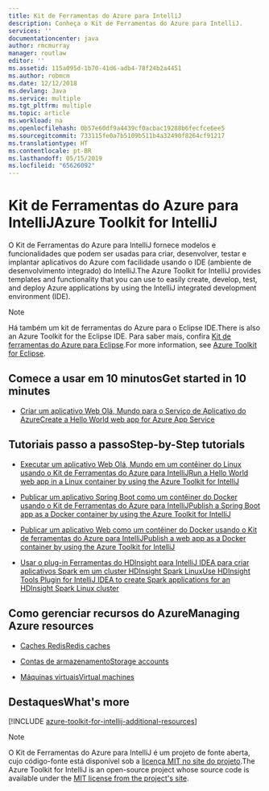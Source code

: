 ```yaml
---
title: Kit de Ferramentas do Azure para IntelliJ
description: Conheça o Kit de Ferramentas do Azure para IntelliJ.
services: ''
documentationcenter: java
author: rmcmurray
manager: routlaw
editor: ''
ms.assetid: 115a095d-1b70-41d6-adb4-78f24b2a4451
ms.author: robmcm
ms.date: 12/12/2018
ms.devlang: Java
ms.service: multiple
ms.tgt_pltfrm: multiple
ms.topic: article
ms.workload: na
ms.openlocfilehash: 0b57e60df9a4439cf0acbac19288b6fecfce6ee5
ms.sourcegitcommit: 733115fe0a7b5109b511b4a32490f8264cf91217
ms.translationtype: HT
ms.contentlocale: pt-BR
ms.lasthandoff: 05/15/2019
ms.locfileid: "65626092"
---
```

# <a name="azure-toolkit-for-intellij"></a><span data-ttu-id="007de-103">Kit de Ferramentas do Azure para IntelliJ</span><span class="sxs-lookup"><span data-stu-id="007de-103">Azure Toolkit for IntelliJ</span></span>

<span data-ttu-id="007de-104">O Kit de Ferramentas do Azure para IntelliJ fornece modelos e funcionalidades que podem ser usadas para criar, desenvolver, testar e implantar aplicativos do Azure com facilidade usando o IDE (ambiente de desenvolvimento integrado) do IntelliJ.</span><span class="sxs-lookup"><span data-stu-id="007de-104">The Azure Toolkit for IntelliJ provides templates and functionality that you can use to easily create, develop, test, and deploy Azure applications by using the IntelliJ integrated development environment (IDE).</span></span>

> [!NOTE]
> 
> <span data-ttu-id="007de-105">Há também um kit de ferramentas do Azure para o Eclipse IDE.</span><span class="sxs-lookup"><span data-stu-id="007de-105">There is also an Azure Toolkit for the Eclipse IDE.</span></span> <span data-ttu-id="007de-106">Para saber mais, confira [Kit de ferramentas do Azure para Eclipse](../eclipse/azure-toolkit-for-eclipse.md).</span><span class="sxs-lookup"><span data-stu-id="007de-106">For more information, see [Azure Toolkit for Eclipse](../eclipse/azure-toolkit-for-eclipse.md).</span></span>
> 

## <a name="get-started-in-10-minutes"></a><span data-ttu-id="007de-107">Comece a usar em 10 minutos</span><span class="sxs-lookup"><span data-stu-id="007de-107">Get started in 10 minutes</span></span>

* [<span data-ttu-id="007de-108">Criar um aplicativo Web Olá, Mundo para o Serviço de Aplicativo do Azure</span><span class="sxs-lookup"><span data-stu-id="007de-108">Create a Hello World web app for Azure App Service</span></span>](azure-toolkit-for-intellij-create-hello-world-web-app.md)

## <a name="step-by-step-tutorials"></a><span data-ttu-id="007de-109">Tutoriais passo a passo</span><span class="sxs-lookup"><span data-stu-id="007de-109">Step-by-Step tutorials</span></span>

* [<span data-ttu-id="007de-110">Executar um aplicativo Web Olá, Mundo em um contêiner do Linux usando o Kit de Ferramentas do Azure para IntelliJ</span><span class="sxs-lookup"><span data-stu-id="007de-110">Run a Hello World web app in a Linux container by using the Azure Toolkit for IntelliJ</span></span>](azure-toolkit-for-intellij-hello-world-web-app-linux.md)

* [<span data-ttu-id="007de-111">Publicar um aplicativo Spring Boot como um contêiner do Docker usando o Kit de Ferramentas do Azure para IntelliJ</span><span class="sxs-lookup"><span data-stu-id="007de-111">Publish a Spring Boot app as a Docker container by using the Azure Toolkit for IntelliJ</span></span>](azure-toolkit-for-intellij-publish-spring-boot-docker-app.md)

* [<span data-ttu-id="007de-112">Publicar um aplicativo Web como um contêiner do Docker usando o Kit de ferramentas do Azure para IntelliJ</span><span class="sxs-lookup"><span data-stu-id="007de-112">Publish a web app as a Docker container by using the Azure Toolkit for IntelliJ</span></span>](azure-toolkit-for-intellij-publish-as-docker-container.md)

* [<span data-ttu-id="007de-113">Usar o plug-in Ferramentas do HDInsight para IntelliJ IDEA para criar aplicativos Spark em um cluster HDInsight Spark Linux</span><span class="sxs-lookup"><span data-stu-id="007de-113">Use HDInsight Tools Plugin for IntelliJ IDEA to create Spark applications for an HDInsight Spark Linux cluster</span></span>](/azure/hdinsight/hdinsight-apache-spark-intellij-tool-plugin)

## <a name="managing-azure-resources"></a><span data-ttu-id="007de-114">Como gerenciar recursos do Azure</span><span class="sxs-lookup"><span data-stu-id="007de-114">Managing Azure resources</span></span>

* [<span data-ttu-id="007de-115">Caches Redis</span><span class="sxs-lookup"><span data-stu-id="007de-115">Redis caches</span></span>](azure-toolkit-for-intellij-managing-redis-caches-using-azure-explorer.md)

* [<span data-ttu-id="007de-116">Contas de armazenamento</span><span class="sxs-lookup"><span data-stu-id="007de-116">Storage accounts</span></span>](azure-toolkit-for-intellij-managing-virtual-machines-using-azure-explorer.md)

* [<span data-ttu-id="007de-117">Máquinas virtuais</span><span class="sxs-lookup"><span data-stu-id="007de-117">Virtual machines</span></span>](azure-toolkit-for-intellij-managing-storage-accounts-using-azure-explorer.md)

## <a name="whats-more"></a><span data-ttu-id="007de-118">Destaques</span><span class="sxs-lookup"><span data-stu-id="007de-118">What's more</span></span>

[!INCLUDE [azure-toolkit-for-intellij-additional-resources](../includes/azure-toolkit-for-intellij-additional-resources.md)]
> [!NOTE]
> 
> <span data-ttu-id="007de-119">O Kit de Ferramentas do Azure para IntelliJ é um projeto de fonte aberta, cujo código-fonte está disponível sob a [licença MIT no site do projeto](https://github.com/microsoft/azure-tools-for-java).</span><span class="sxs-lookup"><span data-stu-id="007de-119">The Azure Toolkit for IntelliJ is an open-source project whose source code is available under the [MIT license from the project's site](https://github.com/microsoft/azure-tools-for-java).</span></span>
> 
